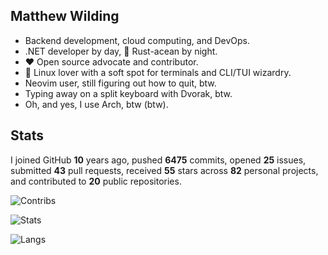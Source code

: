 ## Matthew Wilding

- Backend development, cloud computing, and DevOps.
- .NET developer by day, 🦀 Rust-acean by night.
- ❤️ Open source advocate and contributor.
- 🐧 Linux lover with a soft spot for terminals and CLI/TUI wizardry.
- Neovim user, still figuring out how to quit, btw.
- Typing away on a split keyboard with Dvorak, btw.
- Oh, and yes, I use Arch, btw (btw).

## Stats

I joined GitHub **10** years ago, pushed **6475** commits, opened **25** issues, submitted **43** pull requests, received **55** stars across **82** personal projects, and contributed to **20** public repositories.

![Contribs](https://github-contributor-stats.vercel.app/api?username=mbwilding&theme=tokyonight&hide_border=true)

![Stats](https://github-readme-stats.vercel.app/api?username=mbwilding&show_icons=true&theme=tokyonight&hide_border=true)

![Langs](https://github-readme-stats.vercel.app/api/top-langs/?username=mbwilding&layout=donut&theme=tokyonight&hide_border=true)

